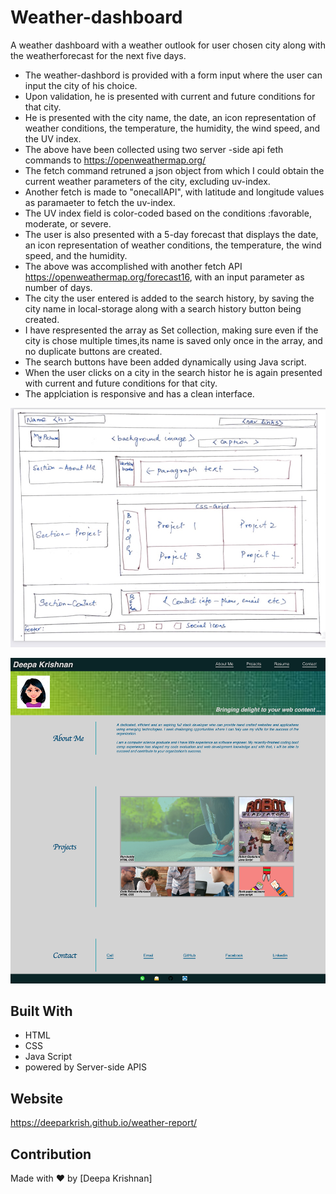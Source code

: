 # Weather-dashboard
A weather dashboard with a  weather outlook for user chosen city along with the weatherforecast for the next five days. 


* The weather-dashbord  is provided with a form input where the user can input the city of his choice. 
* Upon validation, he is  presented with current and future conditions for that city.
* He is presented with the city name, the date, an icon representation of weather conditions, the temperature, the humidity, the wind speed, and the UV index. 
* The above have been collected using two server -side api feth commands to https://openweathermap.org/
* The fetch command retruned a json object from which I could obtain the current weather parameters of the city, excluding uv-index. 
* Another fetch is made to "onecallAPI", with latitude and longitude values as paramaeter to fetch the uv-index.
* The UV index field is color-coded   based on the conditions :favorable, moderate, or severe.
* The user is also presented with a 5-day forecast that displays the date, an icon representation of weather conditions, the temperature, the wind speed, and the   humidity.
* The above was accomplished with another fetch API  https://openweathermap.org/forecast16, with an input parameter as number of days.
* The city the user entered is added to the search history, by saving the city name in local-storage along with a search history button being created.
* I have  respresented the array as Set collection, making sure even if the city is chose multiple times,its name is saved only once in the array,
  and no duplicate buttons are created.    
* The search buttons have been added dynamically using Java script. 
* When the user clicks on a city in the search histor he is again presented with current and future conditions for that city.
* The applciation is responsive and has a clean interface. 

![Wireframe](https://github.com/Deeparkrish/MyPortfolio/blob/main/assets/img/wireframe.jpeg)

![Webpage](https://github.com/Deeparkrish/MyPortfolio/blob/main/assets/img/screencapture-file-Users-deepakrishnan-Mycode-ChallengeRepo-MyPortfolio-index-html-2021-05-16-23_26_28.png)


## Built With
* HTML
* CSS
* Java Script 
* powered by Server-side APIS 

## Website
https://deeparkrish.github.io/weather-report/

## Contribution
Made with ❤️ by [Deepa Krishnan]


